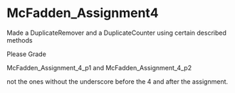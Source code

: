 # McFadden_Assignment4
Made a DuplicateRemover and a DuplicateCounter using certain described methods

Please Grade 

McFadden_Assignment_4_p1 and McFadden_Assignment_4_p2

not the ones without the underscore before the 4 and after the assignment.

